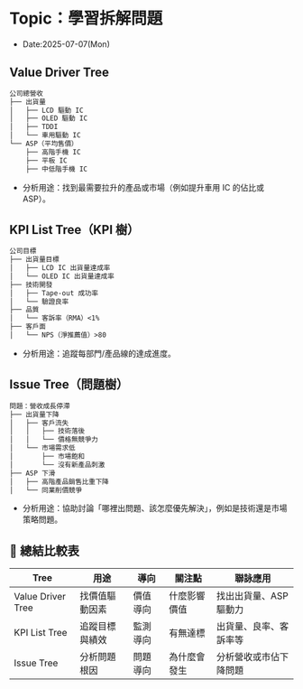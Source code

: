 # Topic：學習拆解問題

- Date:2025-07-07(Mon)

## Value Driver Tree

```markdown
公司總營收
├── 出貨量
│   ├── LCD 驅動 IC
│   ├── OLED 驅動 IC
│   ├── TDDI
│   └── 車用驅動 IC
└── ASP（平均售價）
    ├── 高階手機 IC
    ├── 平板 IC
    ├── 中低階手機 IC
```

- 分析用途：找到最需要拉升的產品或市場（例如提升車用 IC 的佔比或 ASP）。

## KPI List Tree（KPI 樹）

```markdown
公司目標
├── 出貨量目標
│   ├── LCD IC 出貨量達成率
│   └── OLED IC 出貨量達成率
├── 技術開發
│   ├── Tape-out 成功率
│   └── 驗證良率
├── 品質
│   └── 客訴率（RMA）<1%
├── 客戶面
│   └── NPS（淨推薦值）>80
```

- 分析用途：追蹤每部門/產品線的達成進度。

## Issue Tree（問題樹）

```markdown
問題：營收成長停滯
├── 出貨量下降
│   ├── 客戶流失
│   │   ├── 技術落後
│   │   └── 價格無競爭力
│   └── 市場需求低
│       ├── 市場飽和
│       └── 沒有新產品刺激
├── ASP 下滑
│   ├── 高階產品銷售比重下降
│   └── 同業削價競爭
```

- 分析用途：協助討論「哪裡出問題、該怎麼優先解決」，例如是技術還是市場策略問題。

## 💬 總結比較表

| Tree            | 用途                  | 導向          | 關注點          | 聯詠應用               |
|-----------------|---------------------|------------|--------------|--------------------|
| Value Driver Tree | 找價值驅動因素        | 價值導向     | 什麼影響價值   | 找出出貨量、ASP 驅動力 |
| KPI List Tree     | 追蹤目標與績效        | 監測導向     | 有無達標      | 出貨量、良率、客訴率等 |
| Issue Tree        | 分析問題根因        | 問題導向     | 為什麼會發生  | 分析營收或市佔下降問題 |

